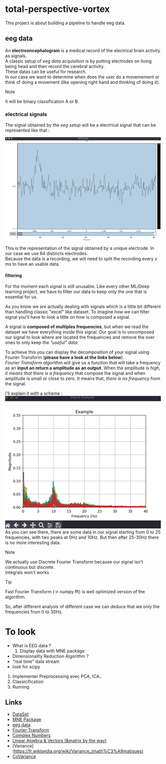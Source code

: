 # total-perspective-vortex
This project is about building a pipeline to handle eeg data.

## eeg data
An **electroencephalogram** is a medical record of the electrical brain activity as signals.  
A classic setup of *eeg data* acquisition is by putting electrodes on living being head and then record the cerebral activity.  
These datas can be useful for research.  
In our case we want to determine when does the user do a movemement or think of doing a movement (like opening right hand and thinking of doing it).  

> [!NOTE]
> It will be binary classification A or B.  

### electrical signals
The signal obtained by the *eeg setup* will be a electrical signal that can be represented like that :  

<img src="doc/img/example.png" width=550>

This is the representation of the signal obtained by a unique electrode.  In our case we use 64 distincts electrodes.  
Because the data is a recording, we will need to split the recording every $x$ ms to have an usable data.  

#### filtering
For the moment each signal is still unusable. Like every other ML/Deep learning project, we have to filter our data to keep only the one that is essential for us.

As you know we are actually dealing with signals which is a little bit different than handling classic "excel" like dataset. To imagine how we can filter signal you'll have to look a little on how is composed a signal.  

A signal is **composed of multiples frequencies**, but when we read the dataset we have everything inside this signal. Our goal is to uncomposed our signal to look where are located the frequencies and remove the over ones to only keep the *"useful" data*.  

To achieve this you can display the decomposition of your signal using Fourier Transform (**please have a look at the links below**).  
*Fourier Transform algorithm* will give us a function that will take a frequency as an **input an return a amplitude as an output**.
When the amplitude is *high, it means that there is a frequency* that compose the signal and when amplitude is small or close to zero. It means that, *there is no frequency* from the signal.  

I'll explain it with a scheme :  
<img src="doc/img/fourier_example.png" width=550>   
As you can see there, there are some data in our signal starting from 0 to 25 frequencies, with two peaks at 0Hz and 10Hz. But then after 25-30Hz there is no more interesting data.  


> [!NOTE]
> We actually use Discrete Fourier Transform because our signal isn't continuous but discrete.  
> Integrals won't works

> [!TIP]
> Fast Fourier Transform (-> numpy.fft) is well optimized version of the algorithm.  

So, after different analysis of different case we can deduce that we only the frequencies from 0 to 30Hz.  

# To look
- What is EEG data ?
    1. Display data with MNE package
- Dimensionality Reduction Algorithm ?
- "real time" data stream
- look for scipy

1. Implementer Preprocessing avec PCA, ICA..
2. Classicification
3. Running


## Links
- [DataSet](https://physionet.org/static/published-projects/eegmmidb/eeg-motor-movementimagery-dataset-1.0.0.zip)
- [MNE Package](https://mne.tools/stable/index.html)
- [eeg data](https://www.youtube.com/watch?v=B9ti7boa9jc)
- [Fourier Transform](https://www.youtube.com/watch?v=spUNpyF58BY)
- [Complex Numbers](https://www.youtube.com/watch?v=M6o5CRYfNxA)
- [Linear Algebra & Vectors (&matrix by the way)](https://www.youtube.com/watch?v=fNk_zzaMoSs&list=PLZHQObOWTQDPD3MizzM2xVFitgF8hE_ab)
- [Variance](https://fr.wikipedia.org/wiki/Variance_(math%C3%A9matiques)
- [CoVariance](https://fr.wikipedia.org/wiki/Covariance)
